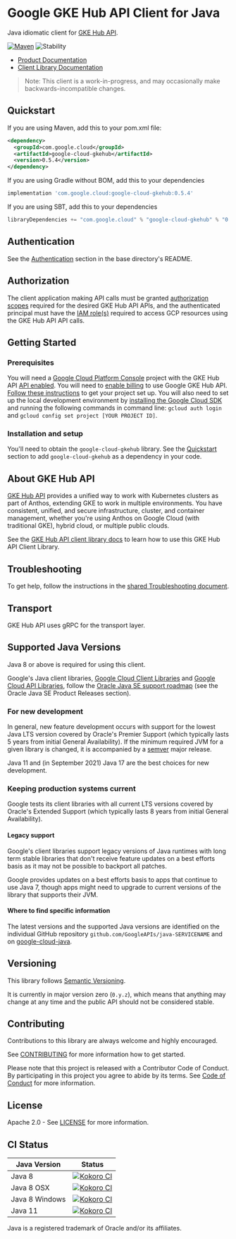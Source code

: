 # Google GKE Hub API Client for Java

Java idiomatic client for [GKE Hub API][product-docs].

[![Maven][maven-version-image]][maven-version-link]
![Stability][stability-image]

- [Product Documentation][product-docs]
- [Client Library Documentation][javadocs]

> Note: This client is a work-in-progress, and may occasionally
> make backwards-incompatible changes.


## Quickstart


If you are using Maven, add this to your pom.xml file:


```xml
<dependency>
  <groupId>com.google.cloud</groupId>
  <artifactId>google-cloud-gkehub</artifactId>
  <version>0.5.4</version>
</dependency>

```

If you are using Gradle without BOM, add this to your dependencies

```Groovy
implementation 'com.google.cloud:google-cloud-gkehub:0.5.4'
```

If you are using SBT, add this to your dependencies

```Scala
libraryDependencies += "com.google.cloud" % "google-cloud-gkehub" % "0.5.4"
```

## Authentication

See the [Authentication][authentication] section in the base directory's README.

## Authorization

The client application making API calls must be granted [authorization scopes][auth-scopes] required for the desired GKE Hub API APIs, and the authenticated principal must have the [IAM role(s)][predefined-iam-roles] required to access GCP resources using the GKE Hub API API calls.

## Getting Started

### Prerequisites

You will need a [Google Cloud Platform Console][developer-console] project with the GKE Hub API [API enabled][enable-api].
You will need to [enable billing][enable-billing] to use Google GKE Hub API.
[Follow these instructions][create-project] to get your project set up. You will also need to set up the local development environment by
[installing the Google Cloud SDK][cloud-sdk] and running the following commands in command line:
`gcloud auth login` and `gcloud config set project [YOUR PROJECT ID]`.

### Installation and setup

You'll need to obtain the `google-cloud-gkehub` library.  See the [Quickstart](#quickstart) section
to add `google-cloud-gkehub` as a dependency in your code.

## About GKE Hub API


[GKE Hub API][product-docs] provides a unified way to work with Kubernetes clusters as part of Anthos, extending GKE to work in multiple environments. You have consistent, unified, and secure infrastructure, cluster, and container management, whether you're using Anthos on Google Cloud (with traditional GKE), hybrid cloud, or multiple public clouds.

See the [GKE Hub API client library docs][javadocs] to learn how to
use this GKE Hub API Client Library.






## Troubleshooting

To get help, follow the instructions in the [shared Troubleshooting document][troubleshooting].

## Transport

GKE Hub API uses gRPC for the transport layer.

## Supported Java Versions

Java 8 or above is required for using this client.

Google's Java client libraries,
[Google Cloud Client Libraries][cloudlibs]
and
[Google Cloud API Libraries][apilibs],
follow the
[Oracle Java SE support roadmap][oracle]
(see the Oracle Java SE Product Releases section).

### For new development

In general, new feature development occurs with support for the lowest Java
LTS version covered by  Oracle's Premier Support (which typically lasts 5 years
from initial General Availability). If the minimum required JVM for a given
library is changed, it is accompanied by a [semver][semver] major release.

Java 11 and (in September 2021) Java 17 are the best choices for new
development.

### Keeping production systems current

Google tests its client libraries with all current LTS versions covered by
Oracle's Extended Support (which typically lasts 8 years from initial
General Availability).

#### Legacy support

Google's client libraries support legacy versions of Java runtimes with long
term stable libraries that don't receive feature updates on a best efforts basis
as it may not be possible to backport all patches.

Google provides updates on a best efforts basis to apps that continue to use
Java 7, though apps might need to upgrade to current versions of the library
that supports their JVM.

#### Where to find specific information

The latest versions and the supported Java versions are identified on
the individual GitHub repository `github.com/GoogleAPIs/java-SERVICENAME`
and on [google-cloud-java][g-c-j].

## Versioning


This library follows [Semantic Versioning](http://semver.org/).


It is currently in major version zero (``0.y.z``), which means that anything may change at any time
and the public API should not be considered stable.


## Contributing


Contributions to this library are always welcome and highly encouraged.

See [CONTRIBUTING][contributing] for more information how to get started.

Please note that this project is released with a Contributor Code of Conduct. By participating in
this project you agree to abide by its terms. See [Code of Conduct][code-of-conduct] for more
information.


## License

Apache 2.0 - See [LICENSE][license] for more information.

## CI Status

Java Version | Status
------------ | ------
Java 8 | [![Kokoro CI][kokoro-badge-image-2]][kokoro-badge-link-2]
Java 8 OSX | [![Kokoro CI][kokoro-badge-image-3]][kokoro-badge-link-3]
Java 8 Windows | [![Kokoro CI][kokoro-badge-image-4]][kokoro-badge-link-4]
Java 11 | [![Kokoro CI][kokoro-badge-image-5]][kokoro-badge-link-5]

Java is a registered trademark of Oracle and/or its affiliates.

[product-docs]: https://cloud.google.com/anthos/gke/docs/
[javadocs]: https://cloud.google.com/java/docs/reference/google-cloud-gkehub/latest/history
[kokoro-badge-image-1]: http://storage.googleapis.com/cloud-devrel-public/java/badges/java-gkehub/java7.svg
[kokoro-badge-link-1]: http://storage.googleapis.com/cloud-devrel-public/java/badges/java-gkehub/java7.html
[kokoro-badge-image-2]: http://storage.googleapis.com/cloud-devrel-public/java/badges/java-gkehub/java8.svg
[kokoro-badge-link-2]: http://storage.googleapis.com/cloud-devrel-public/java/badges/java-gkehub/java8.html
[kokoro-badge-image-3]: http://storage.googleapis.com/cloud-devrel-public/java/badges/java-gkehub/java8-osx.svg
[kokoro-badge-link-3]: http://storage.googleapis.com/cloud-devrel-public/java/badges/java-gkehub/java8-osx.html
[kokoro-badge-image-4]: http://storage.googleapis.com/cloud-devrel-public/java/badges/java-gkehub/java8-win.svg
[kokoro-badge-link-4]: http://storage.googleapis.com/cloud-devrel-public/java/badges/java-gkehub/java8-win.html
[kokoro-badge-image-5]: http://storage.googleapis.com/cloud-devrel-public/java/badges/java-gkehub/java11.svg
[kokoro-badge-link-5]: http://storage.googleapis.com/cloud-devrel-public/java/badges/java-gkehub/java11.html
[stability-image]: https://img.shields.io/badge/stability-beta-yellow
[maven-version-image]: https://img.shields.io/maven-central/v/com.google.cloud/google-cloud-gkehub.svg
[maven-version-link]: https://search.maven.org/search?q=g:com.google.cloud%20AND%20a:google-cloud-gkehub&core=gav
[authentication]: https://github.com/googleapis/google-cloud-java#authentication
[auth-scopes]: https://developers.google.com/identity/protocols/oauth2/scopes
[predefined-iam-roles]: https://cloud.google.com/iam/docs/understanding-roles#predefined_roles
[iam-policy]: https://cloud.google.com/iam/docs/overview#cloud-iam-policy
[developer-console]: https://console.developers.google.com/
[create-project]: https://cloud.google.com/resource-manager/docs/creating-managing-projects
[cloud-sdk]: https://cloud.google.com/sdk/
[troubleshooting]: https://github.com/googleapis/google-cloud-common/blob/main/troubleshooting/readme.md#troubleshooting
[contributing]: https://github.com/googleapis/java-gkehub/blob/main/CONTRIBUTING.md
[code-of-conduct]: https://github.com/googleapis/java-gkehub/blob/main/CODE_OF_CONDUCT.md#contributor-code-of-conduct
[license]: https://github.com/googleapis/java-gkehub/blob/main/LICENSE
[enable-billing]: https://cloud.google.com/apis/docs/getting-started#enabling_billing
[enable-api]: https://console.cloud.google.com/flows/enableapi?apiid=gkehub.googleapis.com
[libraries-bom]: https://github.com/GoogleCloudPlatform/cloud-opensource-java/wiki/The-Google-Cloud-Platform-Libraries-BOM
[shell_img]: https://gstatic.com/cloudssh/images/open-btn.png

[semver]: https://semver.org/
[cloudlibs]: https://cloud.google.com/apis/docs/client-libraries-explained
[apilibs]: https://cloud.google.com/apis/docs/client-libraries-explained#google_api_client_libraries
[oracle]: https://www.oracle.com/java/technologies/java-se-support-roadmap.html
[g-c-j]: http://github.com/googleapis/google-cloud-java

